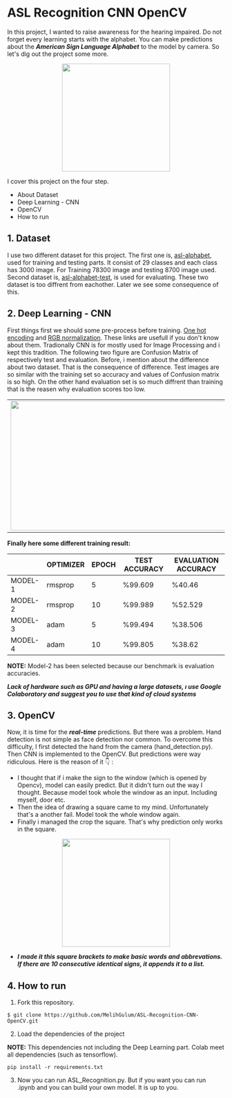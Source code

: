# ASL Recognition CNN OpenCV

   In this project, I wanted to raise awareness for the hearing impaired. Do not forget every learning starts with the alphabet. You can make predictions about the ***American Sign Language Alphabet*** to the model by camera. So let's dig out the project some more.

<p align="center">
<img src="https://user-images.githubusercontent.com/81585804/168675071-f64e8df6-d62c-42af-a44b-7b554d3212cf.png" width="250" height="250">
</p>


I cover this project on the four step.
* About Dataset
* Deep Learning - CNN
* OpenCV
* How to run

## 1. Dataset
I use two different dataset for this project. The first one is, [asl-alphabet](https://www.kaggle.com/datasets/grassknoted/asl-alphabet), used for training and testing parts. It consist of 29 classes and each class has 3000 image. For Training 78300 image and  testing 8700 image used.
Second dataset is, [asl-alphabet-test](https://www.kaggle.com/datasets/danrasband/asl-alphabet-test), is used for evaluating. These two dataset is too diffrent from eachother. Later we see some consequence of this.

## 2. Deep Learning - CNN
First things first we should some pre-process before training. [One hot encoding](https://scikit-learn.org/stable/modules/generated/sklearn.preprocessing.OneHotEncoder.html) and [RGB normalization](https://akash0x53.github.io/blog/2013/04/29/RGB-Normalization/). These links are usefull if you don't know about them. Tradionally CNN is for mostly used for Image Processing and i kept this tradition. The following two figure are Confusion Matrix of respectively test and evaluation.  Before, i mention about the difference about two dataset.  That is the consequence of difference. Test images are so similar with the training set so accuracy and values of Confusion matrix is so high.  On the other hand evaluation set is so much diffrent than training that is the reasen why evaluation scores too low.


|  |  |   
| --- | --- |
| <img src="https://user-images.githubusercontent.com/81585804/168676983-3094ac59-9b7b-4f6e-97f2-3908624eae0c.png" width="500" height="300">| <img src="https://user-images.githubusercontent.com/81585804/168677085-43356f35-aed3-4e2d-b010-cec958e7a4d3.png" width="500" height="300">| %99.609 | %40.46 |


**Finally here some different training result:**

| | OPTIMIZER | EPOCH | TEST ACCURACY | EVALUATION ACCURACY |
| --- | --- | --- | --- | --- |
| MODEL-1 | rmsprop | 5 | %99.609 | %40.46 |
| MODEL-2 | rmsprop | 10 | %99.989 | %52.529 |
| MODEL-3 | adam | 5 | %99.494 | %38.506 |
| MODEL-4 | adam | 10 | %99.805 | %38.62 |


**NOTE:** Model-2 has been selected because our benchmark is evaluation accuracies. 


***Lack of hardware such as GPU and having a large datasets, ı use Google Colaboratory and suggest you to use that kind of cloud systems***

## 3. OpenCV
Now, it is time for the ***real-time*** predictions. But there was a problem. Hand detection is not simple as face detection nor common. To overcome this difficulty, I first detected the hand from the camera (hand_detection.py).
Then CNN is implemented to the OpenCV. But predictions were way ridiculous. Here is the reason of it :point_down: : 

* I thought that if i make the sign to the window (which is opened by Opencv), model can easily predict. But it didn't turn out the way I thought. Because model took whole the window as an input. Including myself, door etc.
* Then the idea of drawing a square came to my mind. Unfortunately that's a another fail. Model took the whole window again.
* Finally i managed the crop the square. That's why prediction only works in the square.


<p align="center">
<img src="https://user-images.githubusercontent.com/81585804/168735247-3b0bc84f-833a-44e5-8e54-2f7957dee525.jpeg" width="250" height="250">
</p>
   
* ***I made it this square brackets to make basic words and abbrevations. If there are 10 consecutive identical signs, it appends it to a list.***
 


## 4. How to run 


1. Fork this repository.
 ```console
$ git clone https://github.com/MelihGulum/ASL-Recognition-CNN-OpenCV.git
```

2. Load the dependencies of the project

**NOTE:** This dependencies not including the Deep Learning part. Colab meet all dependencies (such as tensorflow).

 ```console
pip install -r requirements.txt
```

3. Now you can run ASL_Recognition.py. But if you want you can run .ipynb and you can build your own model. It is up to you. 
